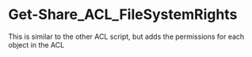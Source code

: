 # Get-Share_ACL_FileSystemRights
This is similar to the other ACL script, but adds the permissions for each object in the ACL
